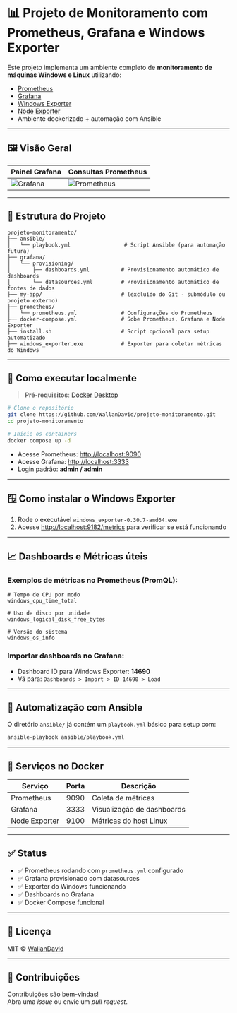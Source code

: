 # 📊 Projeto de Monitoramento com Prometheus, Grafana e Windows Exporter

Este projeto implementa um ambiente completo de **monitoramento de máquinas Windows e Linux** utilizando:

- [Prometheus](https://prometheus.io/)
- [Grafana](https://grafana.com/)
- [Windows Exporter](https://github.com/prometheus-community/windows_exporter)
- [Node Exporter](https://github.com/prometheus/node_exporter)
- Ambiente dockerizado + automação com Ansible

---

## 🖼️ Visão Geral

| Painel Grafana | Consultas Prometheus |
|----------------|----------------------|
| ![Grafana](docs/screens/grafana-dashboard.png) | ![Prometheus](docs/screens/prometheus-query.png) |

---

## 🧱 Estrutura do Projeto

```
projeto-monitoramento/
├── ansible/
│   └── playbook.yml                 # Script Ansible (para automação futura)
├── grafana/
│   └── provisioning/
│       ├── dashboards.yml          # Provisionamento automático de dashboards
│       └── datasources.yml         # Provisionamento automático de fontes de dados
├── my-app/                         # (excluído do Git - submódulo ou projeto externo)
├── prometheus/
│   └── prometheus.yml              # Configurações do Prometheus
├── docker-compose.yml              # Sobe Prometheus, Grafana e Node Exporter
├── install.sh                      # Script opcional para setup automatizado
├── windows_exporter.exe            # Exporter para coletar métricas do Windows
```

---

## 🚀 Como executar localmente

> **Pré-requisitos**: [Docker Desktop](https://www.docker.com/products/docker-desktop)

```bash
# Clone o repositório
git clone https://github.com/WallanDavid/projeto-monitoramento.git
cd projeto-monitoramento

# Inicie os containers
docker compose up -d
```

- Acesse Prometheus: [http://localhost:9090](http://localhost:9090)
- Acesse Grafana: [http://localhost:3333](http://localhost:3333)
- Login padrão: **admin / admin**

---

## 🪟 Como instalar o Windows Exporter

1. Rode o executável `windows_exporter-0.30.7-amd64.exe`
2. Acesse [http://localhost:9182/metrics](http://localhost:9182/metrics) para verificar se está funcionando

---

## 📈 Dashboards e Métricas úteis

### Exemplos de métricas no Prometheus (PromQL):

```promql
# Tempo de CPU por modo
windows_cpu_time_total

# Uso de disco por unidade
windows_logical_disk_free_bytes

# Versão do sistema
windows_os_info
```

### Importar dashboards no Grafana:

- Dashboard ID para Windows Exporter: **14690**
- Vá para: `Dashboards > Import > ID 14690 > Load`

---

## 🔄 Automatização com Ansible

O diretório `ansible/` já contém um `playbook.yml` básico para setup com:

```bash
ansible-playbook ansible/playbook.yml
```

---

## 🐳 Serviços no Docker

| Serviço         | Porta | Descrição                  |
|------------------|-------|------------------------------|
| Prometheus       | 9090  | Coleta de métricas         |
| Grafana          | 3333  | Visualização de dashboards |
| Node Exporter    | 9100  | Métricas do host Linux     |

---

## ✅ Status

- ✅ Prometheus rodando com `prometheus.yml` configurado  
- ✅ Grafana provisionado com datasources  
- ✅ Exporter do Windows funcionando  
- ✅ Dashboards no Grafana  
- ✅ Docker Compose funcional  

---

## 📜 Licença

MIT © [WallanDavid](https://github.com/WallanDavid)

---

## 🤝 Contribuições

Contribuições são bem-vindas!  
Abra uma *issue* ou envie um *pull request*.
